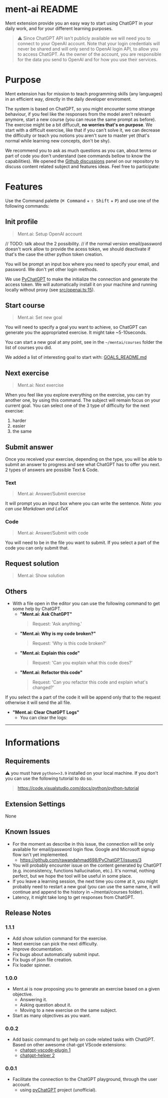 # ment-ai README

Ment extension provide you an easy way to start using ChatGPT in your daily work, and for your different learning purposes.

> :warning: Since ChatGPT API isn't publicly available we will need you to connect to your OpenAI account. Note that your login credentials will never be shared and will only send to OpenAI login API, to allow you to access ChatGPT.
> As the owner of the account, you are responsible for the data you send to OpenAI and for how you use their services.

# Purpose

Ment extension has for mission to teach programming skills (any languages) in an efficient way, directly in the daily developer enviroment.

The system is based on ChatGPT, so you might encounter some strange behaviour, if you feel like the responses from the model aren't relevant anymore, start a new course (you can reuse the same prompt as before). The exercise might be a bit diffucult, **no worries that's on purpose**. We start with a difficult exercise, like that if you can't solve it, we can decrease the difficulty or teach you notions you aren't sure to master yet (that's normal while learning new concepts, don't be shy).

We recommend you to ask as much questions as you can, about terms or part of code you don't understand (see commands bellow to know the capabilities).
We opened the [Github discussions](https://github.com/ment-ai/ment-extension/discussions/1) panel on our repository to discuss content related subject and features ideas. Feel free to participate:

# Features

Use the Command palette (<kbd>⌘ Command</kbd> + <kbd>⇧ Shift</kbd> + <kbd>P</kbd>) and use one of the following commands:

## Init profile

> Ment.ai: Setup OpenAI account

// TODO: talk about the 2 possibility.
// if the normal version email/password doesn't work allow to provide the acess token, we should deactivate if that's the case the other python token creation.

You will be prompt an input box where you need to specify your email, and password. We don't yet other login methods.

We use [PyChatGPT](https://github.com/rawandahmad698/PyChatGPT) to make the initialize the connection and generate the access token. We will automatically install it on your machine and running locally without proxy (see [src/openai.ts:15](src/openai.ts:15)).

## Start course

> Ment.ai: Set new goal

You will need to specify a goal you want to achieve, so ChatGPT can generate you the appropriated exercise. It might take ~5-10seconds.

You can start a new goal at any point, see in the `~/mentai/courses` folder the list of courses you did.

We added a list of interesting goal to start with: [GOALS_README.md](GOALS_README.md)

## Next exercise

> Ment.ai: Next exercise

When you feel like you explore everything on the exercise, you can try another one, by using this command. The subject will remain focus on your current goal. You can select one of the 3 type of difficulty for the next exercise:

1. harder
2. easier
3. the same

## Submit answer

Once you received your exercise, depending on the type, you will be able to submit an answer to progress and see what ChatGPT has to offer you next. 2 types of answers are possible Text & Code.

### Text

> Ment.ai: Answer/Submit exercise

It will prompt you an input box where you can write the sentence. _Note: you can use Markdown and LaTeX_

### Code

> Ment.ai: Answer/Submit with code

You will need to be in the file you want to submit. If you select a part of the code you can only submit that.

## Request solution

> Ment.ai: Show solution

## Others

- With a file open in the editor you can use the following command to get some help by ChatGPT.
  - **"Ment.ai: Ask ChatGPT"**
    > Request: 'Ask anything.'
  - **"Ment.ai: Why is my code broken?"**
    > Request: 'Why is this code broken?'
  - **"Ment.ai: Explain this code"**
    > Request: 'Can you explain what this code does?'
  - **"Ment.ai: Refactor this code"**
    > Request: 'Can you refactor this code and explain what's changed?'

If you select the a part of the code it will be append only that to the request otherwise it will send the all file.

- **"Ment.ai: Clear ChatGPT Logs"**
  - You can clear the logs:

---

# Informations

## Requirements

:warning: you must have `python=>3.9` installed on your local machine. If you don't you can use the following tutorial to do so.

> https://code.visualstudio.com/docs/python/python-tutorial

## Extension Settings

None

## Known Issues

- For the moment as describe in this issue, the connection will be only available for email/password login flow. Google and Microsoft signup flow isn't yet implemented.
  - https://github.com/rawandahmad698/PyChatGPT/issues/3
- You will probably encounter issue on the content generated by ChatGPT (e.g. inconsistency, functions hallucination, etc.). It's normal, nothing perfect, but we hope the tool will be useful in some place.
- If you leave a learning session, the next time you come at it, you might probably need to restart a new goal (you can use the same name, it will continue and append to the history in ~/mentai/courses folder).
- Latency, it might take long to get responses from ChatGPT.

## Release Notes

### 1.1.1

- Add show solution command for the exercise.
- Next exercise can pick the next difficulty.
- Improve documentation.
- Fix bugs about automatically submit input.
- Fix bugs of json file creation.
- Fix loader spinner.

### 1.0.0

- Ment.ai is now proposing you to generate an exercise based on a given objective.
  - Answering it.
  - Asking question about it.
  - Moving to a new exercise on the same subject.
- Start as many objectives as you want.

### 0.0.2

- Add basic command to get help on code related tasks with ChatGPT. Based on other awesome chat-gpt VScode extensions:
  - [chatgpt-vscode-plugin 1](https://github.com/barnesoir/chatgpt-vscode-plugin)
  - [chatgpt-helper 2](https://github.com/kiranvshah/chatgpt-helper)

### 0.0.1

- Facilitate the connection to the ChatGPT playground, through the user account.
  - using [pyChatGPT](https://github.com/rawandahmad698/PyChatGPT) project (unofficial).
